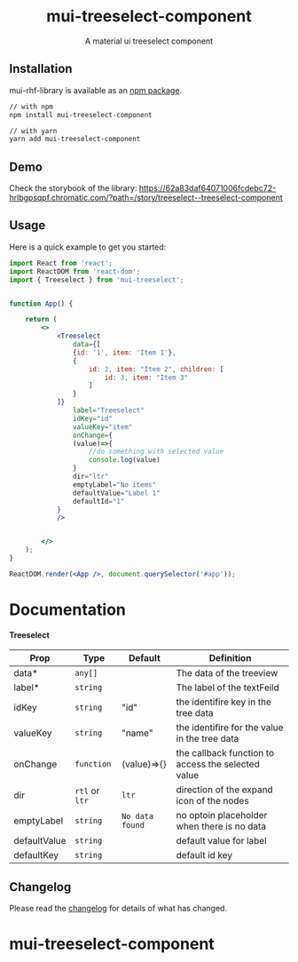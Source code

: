 <!-- markdownlint-disable-next-line -->

<h1 align="center">mui-treeselect-component</h1>

<div align="center">
A material ui treeselect component
</div>

## Installation

mui-rhf-library is available as an [npm package](https://www.npmjs.com/package/mui-treeselect).

```sh
// with npm
npm install mui-treeselect-component

// with yarn
yarn add mui-treeselect-component
```

## Demo

Check the storybook of the library: https://62a83daf64071006fcdebc72-hrlbgpsqpf.chromatic.com/?path=/story/treeselect--treeselect-component

## Usage

Here is a quick example to get you started:

```jsx
import React from 'react';
import ReactDOM from 'react-dom';
import { Treeselect } from 'mui-treeselect';


function App() {

    return (
        <>
            <Treeselect
                data={[
                {id: '1', item: 'Item 1'},
                {
                    id: 2, item: "Item 2", children: [
                        id: 3, item: "Item 3"
                    ]
                }
            ]}
                label="Treeselect"
                idKey="id"
                valueKey="item"
                onChange={
                (value)=>{
                    //do something with selected value
                    console.log(value)
                }
                dir="ltr"
                emptyLabel="No items"
                defaultValue="Label 1"
                defaultId="1"
            }
            />


        </>
    );
}

ReactDOM.render(<App />, document.querySelector('#app'));
```

# Documentation

#### Treeselect

| Prop         | Type           | Default         | Definition                                         |
| ------------ | -------------- | --------------- | -------------------------------------------------- |
| data\*       | `any[]`        |                 | The data of the treeview                           |
| label\*      | `string`       |                 | The label of the textFeild                         |
| idKey        | `string`       | "id"            | the identifire key in the tree data                |
| valueKey     | `string`       | "name"          | the identifire for the value in the tree data      |
| onChange     | `function`     | (value)=>{}     | the callback function to access the selected value |
| dir          | `rtl` or `ltr` | `ltr`           | direction of the expand icon of the nodes          |
| emptyLabel   | `string`       | `No data found` | no optoin placeholder when there is no data        |
| defaultValue | `string`       |                 | default value for label                            |
| defaultKey   | `string`       |                 | default id key                                     |

## Changelog

Please read the [changelog](https://github.com/dashty94/mui-treeselect/releases) for details of what has changed.

# mui-treeselect-component
